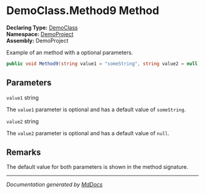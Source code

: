 ﻿<!--  
 =================================================================   
   Auto-Generated:   
   The contents of this file were generated by a tool.  
   Changes to this file may be list if the file is regenerated  
 =================================================================   
-->

# DemoClass.Method9 Method

**Declaring Type:** [DemoClass](../index.md)  
**Namespace:** [DemoProject](../../index.md)  
**Assembly:** DemoProject

Example of an method with a optional parameters.

```csharp
public void Method9(string value1 = "someString", string value2 = null);
```

## Parameters

`value1`  string

The `value1` parameter is optional and has a default value of `someString`.

`value2`  string

The `value2` parameter is optional and has a default value of `null`.

## Remarks

The default value for both parameters is shown in the method signature.

___

*Documentation generated by [MdDocs](https://github.com/ap0llo/mddocs)*

